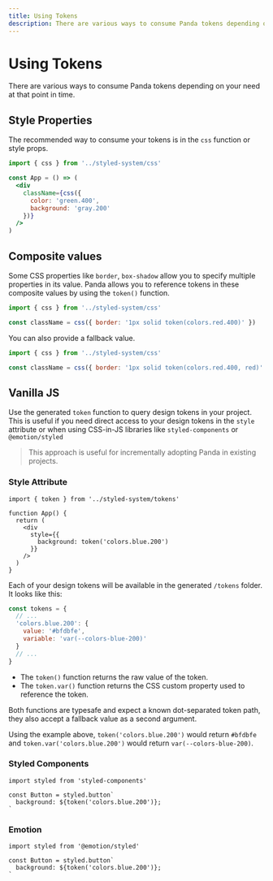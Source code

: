 ```yaml
---
title: Using Tokens
description: There are various ways to consume Panda tokens depending on your need at that point in time.
---
```


# Using Tokens

There are various ways to consume Panda tokens depending on your need at that point in time.

## Style Properties

The recommended way to consume your tokens is in the `css` function or style props.

```jsx
import { css } from '../styled-system/css'

const App = () => (
  <div
    className={css({
      color: 'green.400',
      background: 'gray.200'
    })}
  />
)
```

## Composite values

Some CSS properties like `border`, `box-shadow` allow you to specify multiple properties in its value. Panda allows you to reference tokens in these composite values by using the `token()` function.

```js
import { css } from '../styled-system/css'

const className = css({ border: '1px solid token(colors.red.400)' })
```

You can also provide a fallback value.

```js
import { css } from '../styled-system/css'

const className = css({ border: '1px solid token(colors.red.400, red)' })
```

## Vanilla JS

Use the generated `token` function to query design tokens in your project. This is useful if you need direct access to your design tokens in the `style` attribute or when using CSS-in-JS libraries like `styled-components` or `@emotion/styled`

> This approach is useful for incrementally adopting Panda in existing projects.

### Style Attribute

```tsx
import { token } from '../styled-system/tokens'

function App() {
  return (
    <div
      style={{
        background: token('colors.blue.200')
      }}
    />
  )
}
```

Each of your design tokens will be available in the generated `/tokens` folder. It looks like this:

```js
const tokens = {
  // ...
  'colors.blue.200': {
    value: '#bfdbfe',
    variable: 'var(--colors-blue-200)'
  }
  // ...
}
```

- The `token()` function returns the raw value of the token.
- The `token.var()` function returns the CSS custom property used to reference the token.

Both functions are typesafe and expect a known dot-separated token path, they also accept a fallback value as a second
argument.

Using the example above, `token('colors.blue.200')` would return `#bfdbfe` and `token.var('colors.blue.200')` would
return `var(--colors-blue-200)`.

### Styled Components

```tsx
import styled from 'styled-components'

const Button = styled.button`
  background: ${token('colors.blue.200')};
`
```

### Emotion

```tsx
import styled from '@emotion/styled'

const Button = styled.button`
  background: ${token('colors.blue.200')};
`
```
